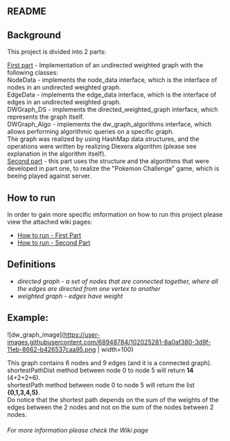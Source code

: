## README

## Background <br />

This project is divided into 2 parts:<br />

<ins>First part</ins> - Implementation of an undirected weighted graph with the following classes: <br />
NodeData - implements the node_data interface, which is the interface of nodes in an undirected weighted graph. <br />
EdgeData - implements the edge_data interface, which is the interface of edges in an undirected weighted graph. <br />
DWGraph_DS - implements the directed_weighted_graph interface, which represents the graph itself. <br />
DWGraph_Algo - implements the dw_graph_algorithms interface, which allows performing algorithmic queries on a specific graph. <br />
The graph was realized by using HashMap data structures, and the operations were written by realizing Diexera algorithm (please see explanation in the algorithm itself). <br />
<ins>Second part</ins> - this part uses the structure and the algorithms that were developed in part one, to realize the "Pokemon Challenge" game, which is beeing played against server.

## How to run
In order to gain more specific imformation on how to run this project please view the attached wiki pages:
- [How to run - First Part](https://github.com/Yuval-Moshe/Ex2/wiki/How-To-Run---Weighted-&-Directed-Graph)
- [How to run - Second Part](https://github.com/Yuval-Moshe/Ex2/wiki/How-To-Run---Pokemon-Game)

## Definitions
 * *directed graph - a set of nodes that are connected together, where all the edges are directed from one vertex to another*
 * *weighted graph - edges have weight*
 
## Example:
 
![dw_graph_image](https://user-images.githubusercontent.com/68948784/102025281-8a0af380-3d9f-11eb-8662-b426537caa95.png | width=100)
 
This graph contains 6 nodes and 9 edges (and it is a connected graph).<br />
shortestPathDist method between node 0 to node 5 will return **14** (4+2+2+6).<br />
shortestPath method between node 0 to node 5 will return the list **{0,1,3,4,5}**.<br />
Do notice that the shortest path depends on the sum of the weights of the edges between the 2 nodes
and not on the sum of the nodes between 2 nodes.

###### For more information please check the Wiki page
